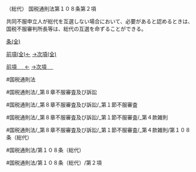 （総代）
国税通則法第１０８条第２項

共同不服申立人が総代を互選しない場合において、必要があると認めるときは、国税不服審判所長等は、総代の互選を命ずることができる。

[条(全)](国税通則法＿＿＿＿＿第１０８条_.md)

[前項(全)←](国税通則法＿＿＿＿＿第１０８条第１項_.md)    [→次項(全)](国税通則法＿＿＿＿＿第１０８条第３項_.md)

[前項 　 ←](国税通則法＿＿＿＿＿第１０８条第１項.md)    [→次項 　 ](国税通則法＿＿＿＿＿第１０８条第３項.md)



#国税通則法

#国税通則法/_第８章不服審査及び訴訟

#国税通則法/_第８章不服審査及び訴訟/_第１節不服審査

#国税通則法/_第８章不服審査及び訴訟/_第１節不服審査/_第４款雑則

#国税通則法/_第８章不服審査及び訴訟/_第１節不服審査/_第４款雑則/第１０８条（総代）

#国税通則法/第１０８条（総代）

#国税通則法/第１０８条（総代）/第２項

